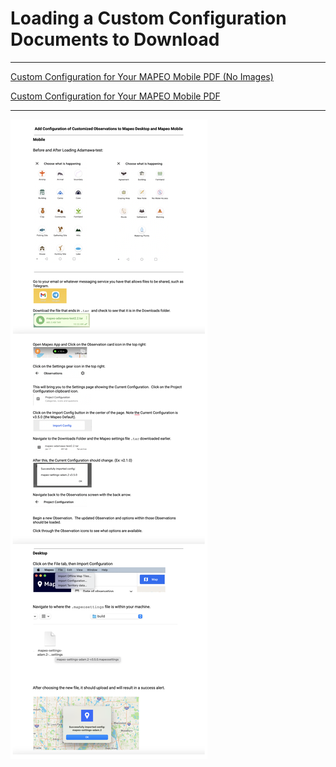 # Loading a Custom Configuration Documents to Download
---

[Custom Configuration for Your MAPEO Mobile PDF (No Images)](docsPDF/Configuration.pdf)

[Custom Configuration for Your MAPEO Mobile PDF](docsPDF/ConfigurationIMG.pdf)

---

![Custom Configuration](images/CustomConfig.png)